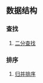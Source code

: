 ## 数据结构

### 查找

1. [二分查找](./src/main/java/search/binary/README.md)


### 排序

1. [归并排序](./src/main/java/sort/merge/README.md)
